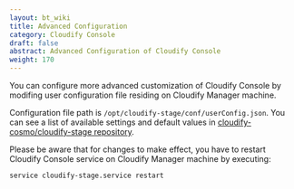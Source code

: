```yaml
---
layout: bt_wiki
title: Advanced Configuration
category: Cloudify Console
draft: false
abstract: Advanced Configuration of Cloudify Console
weight: 170
---
```


You can configure more advanced customization of Cloudify Console by modifing user configuration file residing on Cloudify Manager machine.

Configuration file path is `/opt/cloudify-stage/conf/userConfig.json`. You can see a list of available settings and default values in [cloudify-cosmo/cloudify-stage repository](https://github.com/cloudify-cosmo/cloudify-stage/blob/master/conf/userConfig.json).

Please be aware that for changes to make effect, you have to restart Cloudify Console service on Cloudify Manager machine by executing:

```
service cloudify-stage.service restart 
```
